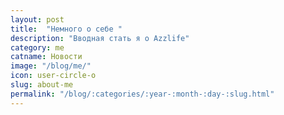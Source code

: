 ```yaml
---
layout: post
title:  "Немного о себе "
description: "Вводная стать я о Azzlife"
category: me 
catname: Новости
image: "/blog/me/"
icon: user-circle-o
slug: about-me
permalink: "/blog/:categories/:year-:month-:day-:slug.html"
---
```




